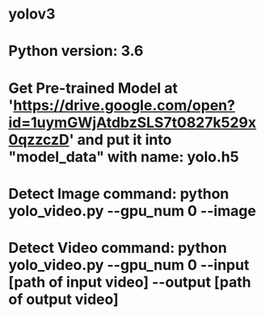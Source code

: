 # yolov3
# Python version: 3.6
# Get Pre-trained Model at 'https://drive.google.com/open?id=1uymGWjAtdbzSLS7t0827k529x0qzzczD' and put it into "model_data" with name: yolo.h5
# Detect Image command: python yolo_video.py --gpu_num 0 --image
# Detect Video command: python yolo_video.py --gpu_num 0 --input [path of input video] --output [path of output video]
